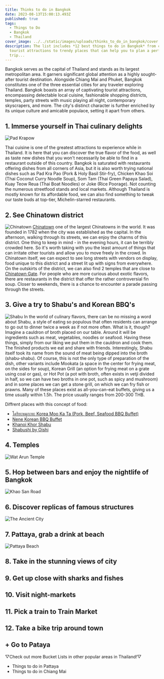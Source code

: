 ```yaml
---
title: Thinks to do in Bangkok
date: 2023-08-13T15:00:13.493Z
published: true
tags:
  - Things to Do
  - Bangkok
  - Thailand
cover_image: ../../static/images/uploads/thinks_to_do_in_bangkok/cover.jpg
description: The list includes *12 best things to do in Bangkok* from classic
  tourist attractions to trendy places that can help you to plan a perfect
  trip...
---
```

Bangkok serves as the capital of Thailand and stands as its largest metropolitan area. It garners significant global attention as a highly sought-after tourist destination. Alongside Chiang Mai and Phuket, Bangkok constitutes one of the three essential cities for any traveler exploring Thailand. Bangkok boasts an array of captivating tourist attractions, encompassing delectable local cuisine, fashionable shopping districts, temples, party streets with music playing all night, contemporary skyscrapers, and more. The city's distinct character is further enriched by its unique culture and amicable populace, setting it apart from others.

## 1. Immerse yourself in Thai culinary delights
![Pad Krapow](../../static/images/uploads/thinks_to_do_in_bangkok/pad-krapow.jpeg "Pad Krapow")

Thai cuisine is one of the greatest attractions to experience while in Thailand. It is here that you can discover the true flavor of the food, as well as taste new dishes that you won't necessarily be able to find in a restaurant outside of this country. Bangkok is saturated with restaurants offering dishes from all corners of Asia, but it is also worth trying national dishes such as Pad Kra Pao (Pork & Holy Basil Stir-fry), Chicken Khao Soi (Thai Coconut Curry Noodle Soup), Som Tam (Thai Green Papaya Salad), Kuay Teow Reua (Thai Boat Noodles) or Joke (Rice Poorage). Not counting the numerous streetfood stands and local markets.
Although Thailand is mostly known for its affordable food, we can also find something to tweak our taste buds at top-tier, Michelin-starred restaurants.

## 2. See Chinatown district
![Chinatown](../../static/images/uploads/thinks_to_do_in_bangkok/chinatown.jpeg "Chinatown")
[Chinatown](https://goo.gl/maps/PaYVMF8RcnqH8vZg6) one of the largest Chinatowns in the world. It was founded in 1782 when the city was established as the capital. In the afternoon, walking through its streets, we can enjoy the charms of this district. One thing to keep in mind - in the evening hours, it can be terribly crowded here. So it's worth taking with you the least amount of things that can irritate other tourists and allow you to move freely in the crowd. In Chinatown itself, we can expect to see long streets with vendors on display, food unique to this district and a street lit up with signs from everywhere. On the outskirts of the district, we can also find 2 temples that are close to [Chinatown Gate](https://goo.gl/maps/5Cv9bQDycWHC16mG7). For people who are more curious about exotic flavors, there are restaurants in the district that offer the rather controversial fin soup. Closer to weekends, there is a chance to encounter a parade passing through the streets.

## 3. Give a try to Shabu's and Korean BBQ's
![Shabu](../../static/images/uploads/thinks_to_do_in_bangkok/shabu.jpeg "Shabu")
In the world of culinary flavors, there can be no missing a word about Shabu, a style of eating so populous that often residents can arrange to go out to dinner twice a week as if not more often. What is it, though? Imagine a cauldron of broth placed on our table. Around it will be ingredients such as meat, vegetables, noodles or seafood. Having these things, simply from our liking we put them in the cauldron and cook them. The finished products we eat and share with friends. Interestingly, Shabu itself took its name from the sound of meat being dipped into the broth (shabu-shabu). Of course, this is not the only type of preparation of the dish, other variants include Mookata (a space in the center for frying meat, on the sides for soup), Korean Grill (an option for frying meat on a grate using coal or gas), or Hot Pot (a pot with broth, often exists in vetji divided in half, so we can have two broths in one pot, such as spicy and mushroom) and in some places we can get a stone grill, on which we can fry fish or prawns. Many of these places exist as all-you-can-eat buffets, giving us a time usually within 1.5h. The price usually ranges from 200-300 THB.

Diffrent places with this concept of food:
- [โคริยะหมูกะทะ Korea Moo Ka Ta (Pork, Beef, Seafood BBQ Buffet)](https://goo.gl/maps/bjavgwLxpDidFJRF9)
- [Nene Korean BBQ Buffet](https://goo.gl/maps/6uec5f7AxJ5nrfYN6)
- [Khanoi Khor Shabu](https://goo.gl/maps/A4CgXPvPzuRvAy57A)
- [Shabushi by Oishi](https://goo.gl/maps/CCednWwDBozoxyzeA)

## 4. Temples
![Wat Arun Temple](../../static/images/uploads/thinks_to_do_in_bangkok/wat-arun-temple.jpeg "Wat Arun Temple")

## 5. Hop between bars and enjoy the nightlife of Bangkok
![Khao San Road](../../static/images/uploads/thinks_to_do_in_bangkok/khao-san.jpeg "Khao San Road")

## 6. Discover replicas of famous structures
![The Ancient City](../../static/images/uploads/thinks_to_do_in_bangkok/the-ancient-city.jpeg "The Ancient City")

## 7. Pattaya, grab a drink at beach
![Pattaya Beach](../../static/images/uploads/thinks_to_do_in_bangkok/pattaya-beach.jpeg "Pattaya Beach")

## 8. Take in the stunning views of city

## 9. Get up close with sharks and fishes

## 10. Visit night-markets

## 11. Pick a train to Train Market

## 12. Take a bike trip around town

## + Go to Pataya

▽Check out more Bucket Lists in other popular areas in Thailand!▽

- Things to do in Pattaya
- Things to do in Chiang Mai

